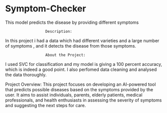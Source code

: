 # Symptom-Checker
This model predicts the disease by providing different symptoms
                      
                      Description:
In this project i had a data which had different varieties and a large number of symptoms , and it detects the disease from those symptoms.

                      About the Project:
I used SVC for classification and my model is giving a 100 percent accuracy, which is indeed a good point. I also perfomed data cleaning and analysed the data thoroughly.

Project Overview:
This project focuses on developing an AI-powered tool that predicts possible diseases based on the symptoms provided by the user. It aims to assist individuals, parents, elderly patients, medical professionals, and health enthusiasts in assessing the severity of symptoms and suggesting the next steps for care.
